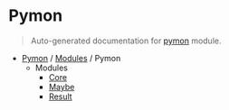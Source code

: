 # Pymon

> Auto-generated documentation for [pymon](https://github.com/katunilya/pymon/blob/main/pymon/__init__.py) module.

- [Pymon](../README.md#-pymon) / [Modules](../MODULES.md#pymon-modules) / Pymon
    - Modules
        - [Core](core.md#core)
        - [Maybe](maybe/index.md#maybe)
        - [Result](result/index.md#result)
